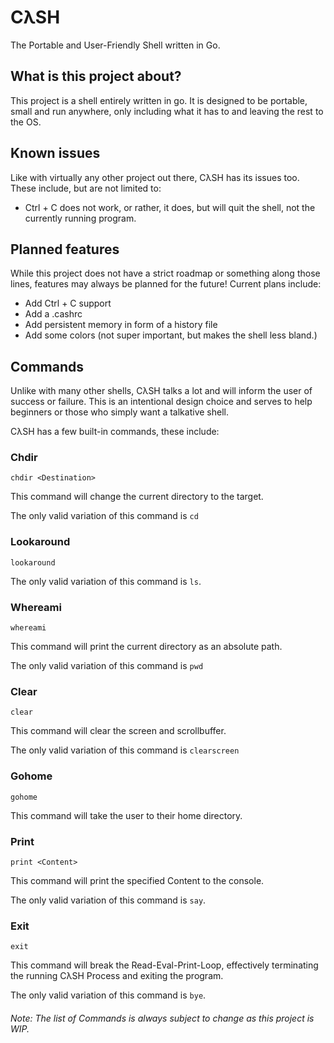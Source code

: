 # CλSH
The Portable and User-Friendly Shell written in Go.

## What is this project about?
This project is a shell entirely written in go. It is designed to be portable, small and run anywhere, only including what it has to and leaving the rest to the OS.

## Known issues
Like with virtually any other project out there, CλSH has its issues too. These include, but are not limited to:

- Ctrl + C does not work, or rather, it does, but will quit the shell, not the currently running program.

## Planned features
While this project does not have a strict roadmap or something along those lines, features may always be planned for the future! Current plans include:

- Add Ctrl + C support
- Add a .cashrc 
- Add persistent memory in form of a history file
- Add some colors (not super important, but makes the shell less bland.)

## Commands
Unlike with many other shells, CλSH talks a lot and will inform the user of success or failure. This is an intentional design choice and serves to help beginners or those who simply want a talkative shell. 

CλSH has a few built-in commands, these include: 

### Chdir
```Console
chdir <Destination>
```
This command will change the current directory to the target.

The only valid variation of this command is ```cd```

### Lookaround
```Console
lookaround
```

The only valid variation of this command is ```ls```.

### Whereami
```Console
whereami
```
This command will print the current directory as an absolute path.

The only valid variation of this command is ```pwd```

### Clear
```console
clear
```
This command will clear the screen and scrollbuffer.

The only valid variation of this command is ```clearscreen```

### Gohome
```Console
gohome
```
This command will take the user to their home directory.

### Print
```Console
print <Content>
```
This command will print the specified Content to the console.

The only valid variation of this command is ```say```.

### Exit
```Console
exit
```
This command will break the Read-Eval-Print-Loop, effectively terminating the running CλSH Process and exiting the program.

The only valid variation of this command is ```bye```.

###### Note: The list of Commands is always subject to change as this project is WIP.
